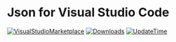 # Json for Visual Studio Code
[![VisualStudioMarketplace](https://img.shields.io/badge/VisualStudioMarketplace-v0.0.4-orange.svg)](https://marketplace.visualstudio.com/items?itemName=GraysonStream.airflow-templates)
[![Downloads](https://img.shields.io/badge/Downloads-10%2B-brightgreen.svg)](https://marketplace.visualstudio.com/items?itemName=GraysonStream.airflow-templates)
[![UpdateTime](https://img.shields.io/badge/UpdateTime-2020%2F11%2F08%2013%3A04%3A30-blue.svg)](https://marketplace.visualstudio.com/items?itemName=GraysonStream.airflow-templates)